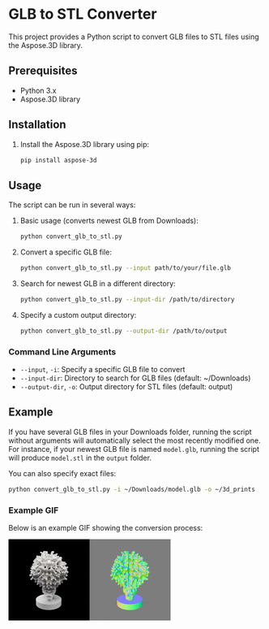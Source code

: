 # GLB to STL Converter

This project provides a Python script to convert GLB files to STL files using the Aspose.3D library.

## Prerequisites

- Python 3.x
- Aspose.3D library

## Installation

1. Install the Aspose.3D library using pip:
   ```bash
   pip install aspose-3d
   ```

## Usage

The script can be run in several ways:

1. Basic usage (converts newest GLB from Downloads):
   ```bash
   python convert_glb_to_stl.py
   ```

2. Convert a specific GLB file:
   ```bash
   python convert_glb_to_stl.py --input path/to/your/file.glb
   ```

3. Search for newest GLB in a different directory:
   ```bash
   python convert_glb_to_stl.py --input-dir /path/to/directory
   ```

4. Specify a custom output directory:
   ```bash
   python convert_glb_to_stl.py --output-dir /path/to/output
   ```

### Command Line Arguments

- `--input`, `-i`: Specify a specific GLB file to convert
- `--input-dir`: Directory to search for GLB files (default: ~/Downloads)
- `--output-dir`, `-o`: Output directory for STL files (default: output)

## Example

If you have several GLB files in your Downloads folder, running the script without arguments will automatically select the most recently modified one. For instance, if your newest GLB file is named `model.glb`, running the script will produce `model.stl` in the `output` folder.

You can also specify exact files:
```bash
python convert_glb_to_stl.py -i ~/Downloads/model.glb -o ~/3d_prints
```

### Example GIF

Below is an example GIF showing the conversion process:

![Conversion Process](media/output.gif)
